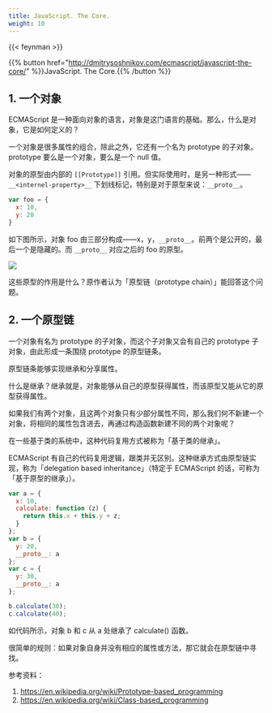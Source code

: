 ```yaml
---
title: JavaScript. The Core.
weight: 10
---
```


{{< feynman >}}

{{% button href="http://dmitrysoshnikov.com/ecmascript/javascript-the-core/" %}}JavaScript. The Core.{{% /button %}}

## 1. 一个对象

ECMAScript 是一种面向对象的语言，对象是这门语言的基础。那么，什么是对象，它是如何定义的？

一个对象是很多属性的组合，除此之外，它还有一个名为 prototype 的子对象。prototype 要么是一个对象，要么是一个 null 值。

对象的原型由内部的 `[[Prototype]]` 引用。但实际使用时，是另一种形式——`__<internel-property>__` 下划线标记，特别是对于原型来说：`__proto__`。

```js
var foo = {
  x: 10,
  y: 20
}
```

如下图所示，对象 foo 由三部分构成——x，y，`__proto__`。前两个是公开的，最后一个是隐藏的。而 `__proto__` 对应之后的 foo 的原型。

![](/images/javascript-the-core-0.svg)

这些原型的作用是什么？原作者认为「原型链（prototype chain）」能回答这个问题。

## 2. 一个原型链

一个对象有名为 prototype 的子对象，而这个子对象又会有自己的 prototype 子对象，由此形成一条围绕 prototype 的原型链条。

原型链条能够实现继承和分享属性。

什么是继承？继承就是，对象能够从自己的原型获得属性，而该原型又能从它的原型获得属性。

如果我们有两个对象，且这两个对象只有少部分属性不同，那么我们何不新建一个对象，将相同的属性包含进去，再通过构造函数新建不同的两个对象呢？

在一些基于类的系统中，这种代码复用方式被称为「基于类的继承」。

ECMAScript 有自己的代码复用逻辑，跟类并无区别。这种继承方式由原型链实现，称为「delegation based inheritance」（特定于 ECMAScript 的话，可称为「基于原型的继承」）。

```js
var a = {
  x: 10,
  calculate: function (z) {
    return this.x + this.y + z;
  }
};
var b = {
  y: 20,
  __proto__: a
};
var c = {
  y: 30,
  __proto__: a
};

b.calculate(30);
c.calculate(40);
```

如代码所示，对象 b 和 c 从 a 处继承了 calculate() 函数。

很简单的规则：如果对象自身并没有相应的属性或方法，那它就会在原型链中寻找。

参考资料：

1. <https://en.wikipedia.org/wiki/Prototype-based_programming>
2. <https://en.wikipedia.org/wiki/Class-based_programming>
